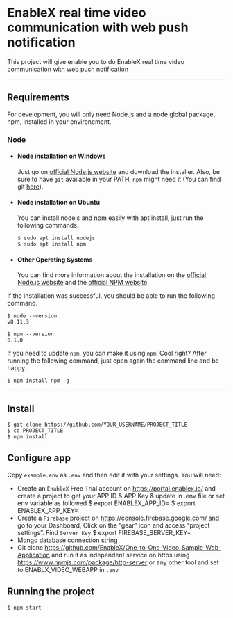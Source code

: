 # EnableX real time video communication with web push notification

This project will give enable you to do EnableX real time video communication with web push notification

---
## Requirements

For development, you will only need Node.js and a node global package, npm, installed in your environement.

### Node
- #### Node installation on Windows

  Just go on [official Node.js website](https://nodejs.org/) and download the installer.
Also, be sure to have `git` available in your PATH, `npm` might need it (You can find git [here](https://git-scm.com/)).

- #### Node installation on Ubuntu

  You can install nodejs and npm easily with apt install, just run the following commands.

      $ sudo apt install nodejs
      $ sudo apt install npm

- #### Other Operating Systems
  You can find more information about the installation on the [official Node.js website](https://nodejs.org/) and the [official NPM website](https://npmjs.org/).

If the installation was successful, you should be able to run the following command.

    $ node --version
    v8.11.3

    $ npm --version
    6.1.0

If you need to update `npm`, you can make it using `npm`! Cool right? After running the following command, just open again the command line and be happy.

    $ npm install npm -g

---

## Install

    $ git clone https://github.com/YOUR_USERNAME/PROJECT_TITLE
    $ cd PROJECT_TITLE
    $ npm install

## Configure app

Copy `example.env` as `.env` and then edit it with your settings. You will need:

- Create an `EnableX` Free Trial account on https://portal.enablex.io/ and create a project to get your APP ID & APP Key & update in .env file or set env variable as followed
	$ export ENABLEX_APP_ID=
	$ export ENABLEX_APP_KEY=
- Create a `Firebase` project on https://console.firebase.google.com/ and go to your Dashboard, Click on the “gear” icon and access “project settings”. Find `Server Key`
	$ export FIREBASE_SERVER_KEY=
- Mongo database connection string
- Git clone https://github.com/EnableX/One-to-One-Video-Sample-Web-Application and run it as independent service on https using https://www.npmjs.com/package/http-server or any other tool and set to ENABLX_VIDEO_WEBAPP in `.env`

## Running the project

    $ npm start
